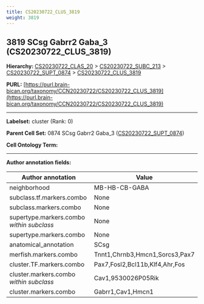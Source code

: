 ```yaml
---
title: CS20230722_CLUS_3819
weight: 3819
---
```

## 3819 SCsg Gabrr2 Gaba_3 (CS20230722_CLUS_3819)
<b>Hierarchy: </b>
[CS20230722_CLAS_20](../CS20230722_CLAS_20) >
[CS20230722_SUBC_213](../CS20230722_SUBC_213) >
[CS20230722_SUPT_0874](../CS20230722_SUPT_0874) >
[CS20230722_CLUS_3819](../CS20230722_CLUS_3819)

**PURL:** [https://purl.brain-bican.org/taxonomy/CCN20230722/CS20230722_CLUS_3819](https://purl.brain-bican.org/taxonomy/CCN20230722/CS20230722_CLUS_3819)

---


**Labelset:** cluster (Rank: 0)

**Parent Cell Set:** 0874 SCsg Gabrr2 Gaba_3 ([CS20230722_SUPT_0874](../CS20230722_SUPT_0874))



**Cell Ontology Term:** 

[MARKER GENES.]: #


---

[TRANSFERRED ANNOTATIONS.]: #


[AUTHOR ANNOTATION FIELDS.]: #


**Author annotation fields:**

| Author annotation | Value |
|-------------------|-------|
|neighborhood|MB-HB-CB-GABA|
|subclass.tf.markers.combo|None|
|subclass.markers.combo|None|
|supertype.markers.combo _within subclass_|None|
|supertype.markers.combo|None|
|anatomical_annotation|SCsg|
|merfish.markers.combo|Tnnt1,Chrnb3,Hmcn1,Sorcs3,Pax7|
|cluster.TF.markers.combo|Pax7,Fosl2,Bcl11b,Klf4,Ahr,Fos|
|cluster.markers.combo _within subclass_|Cav1,9530026P05Rik|
|cluster.markers.combo|Gabrr1,Cav1,Hmcn1|
